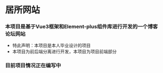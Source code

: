 # 居所网站

### 本项目是基于Vue3框架和Element-plus组件库进行开发的一个博客论坛网站

- 特此声明：本项目是本人毕业设计的项目
- 本项目为前后端分离进行开发，本项目为项目前端部分

### 目前项目情况正在编写中